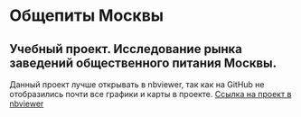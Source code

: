# Общепиты Москвы
## Учебный проект. Исследование рынка заведений общественного питания Москвы.
Данный проект лучше открывать в nbviewer, так как на GitHub не отобразились почти все графики и карты в проекте. [Ссылка на проект в nbviewer]((https://nbviewer.org/github/qusoq/obshepit_msk/blob/000123141ee7c80cd5c460d1b419ee22684b82ce/msk_obshepit.ipynb)https://nbviewer.org/github/qusoq/obshepit_msk/blob/000123141ee7c80cd5c460d1b419ee22684b82ce/msk_obshepit.ipynb)
